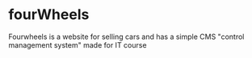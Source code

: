 # fourWheels
Fourwheels is a website for selling cars and has a simple CMS "control management system" made for IT course
